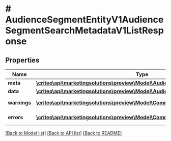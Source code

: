 # # AudienceSegmentEntityV1AudienceSegmentSearchMetadataV1ListResponse

## Properties

Name | Type | Description | Notes
------------ | ------------- | ------------- | -------------
**meta** | [**\criteo\api\marketingsolutions\preview\Model\AudienceSegmentSearchMetadataV1**](AudienceSegmentSearchMetadataV1.md) |  | [optional]
**data** | [**\criteo\api\marketingsolutions\preview\Model\AudienceSegmentEntityV1Resource[]**](AudienceSegmentEntityV1Resource.md) |  | [optional]
**warnings** | [**\criteo\api\marketingsolutions\preview\Model\CommonProblem[]**](CommonProblem.md) |  | [optional] [readonly]
**errors** | [**\criteo\api\marketingsolutions\preview\Model\CommonProblem[]**](CommonProblem.md) |  | [optional] [readonly]

[[Back to Model list]](../../README.md#models) [[Back to API list]](../../README.md#endpoints) [[Back to README]](../../README.md)
